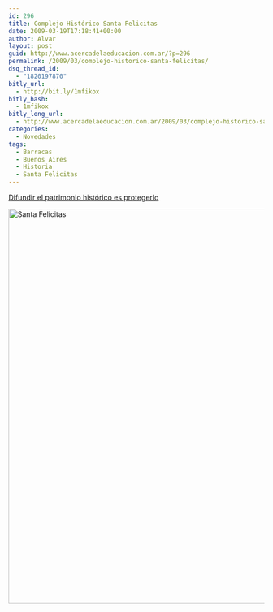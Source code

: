 ```yaml
---
id: 296
title: Complejo Histórico Santa Felicitas
date: 2009-03-19T17:18:41+00:00
author: Alvar
layout: post
guid: http://www.acercadelaeducacion.com.ar/?p=296
permalink: /2009/03/complejo-historico-santa-felicitas/
dsq_thread_id:
  - "1820197870"
bitly_url:
  - http://bit.ly/1mfikox
bitly_hash:
  - 1mfikox
bitly_long_url:
  - http://www.acercadelaeducacion.com.ar/2009/03/complejo-historico-santa-felicitas/
categories:
  - Novedades
tags:
  - Barracas
  - Buenos Aires
  - Historia
  - Santa Felicitas
---
```

<a title="Blog del grupo" href="http://santafelicitas-gipphi.blogspot.com/">Difundir el patrimonio histórico es protegerlo</a>

<img class="aligncenter size-full wp-image-297" title="Santa Felicitas" src="http://www.acercadelaeducacion.com.ar/wp-content/uploads/2009/03/marzo.jpg" alt="Santa Felicitas" width="800" height="778" />